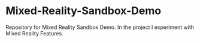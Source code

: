 # Mixed-Reality-Sandbox-Demo

Repository for Mixed Reality Sandbox Demo. In the project I experiment with Mixed Reality Features.
